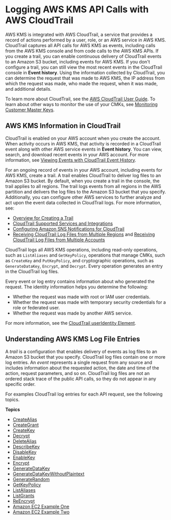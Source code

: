 # Logging AWS KMS API Calls with AWS CloudTrail<a name="logging-using-cloudtrail"></a>

AWS KMS is integrated with AWS CloudTrail, a service that provides a record of actions performed by a user, role, or an AWS service in AWS KMS\. CloudTrail captures all API calls for AWS KMS as events, including calls from the AWS KMS console and from code calls to the AWS KMS APIs\. If you create a trail, you can enable continuous delivery of CloudTrail events to an Amazon S3 bucket, including events for AWS KMS\. If you don't configure a trail, you can still view the most recent events in the CloudTrail console in **Event history**\. Using the information collected by CloudTrail, you can determine the request that was made to AWS KMS, the IP address from which the request was made, who made the request, when it was made, and additional details\.

To learn more about CloudTrail, see the [AWS CloudTrail User Guide](https://docs.aws.amazon.com/awscloudtrail/latest/userguide/)\. To learn about other ways to monitor the use of your CMKs, see [Monitoring Customer Master Keys](monitoring-overview.md)\.

## AWS KMS Information in CloudTrail<a name="kms-info-in-cloudtrail"></a>

CloudTrail is enabled on your AWS account when you create the account\. When activity occurs in AWS KMS, that activity is recorded in a CloudTrail event along with other AWS service events in **Event history**\. You can view, search, and download recent events in your AWS account\. For more information, see [Viewing Events with CloudTrail Event History](https://docs.aws.amazon.com/awscloudtrail/latest/userguide/view-cloudtrail-events.html)\. 

For an ongoing record of events in your AWS account, including events for AWS KMS, create a trail\. A trail enables CloudTrail to deliver log files to an Amazon S3 bucket\. By default, when you create a trail in the console, the trail applies to all regions\. The trail logs events from all regions in the AWS partition and delivers the log files to the Amazon S3 bucket that you specify\. Additionally, you can configure other AWS services to further analyze and act upon the event data collected in CloudTrail logs\. For more information, see:
+ [Overview for Creating a Trail](https://docs.aws.amazon.com/awscloudtrail/latest/userguide/cloudtrail-create-and-update-a-trail.html)
+ [CloudTrail Supported Services and Integrations](https://docs.aws.amazon.com/awscloudtrail/latest/userguide/cloudtrail-aws-service-specific-topics.html#cloudtrail-aws-service-specific-topics-integrations)
+ [Configuring Amazon SNS Notifications for CloudTrail](https://docs.aws.amazon.com/awscloudtrail/latest/userguide/getting_notifications_top_level.html)
+ [Receiving CloudTrail Log Files from Multiple Regions](https://docs.aws.amazon.com/awscloudtrail/latest/userguide/receive-cloudtrail-log-files-from-multiple-regions.html) and [Receiving CloudTrail Log Files from Multiple Accounts](https://docs.aws.amazon.com/awscloudtrail/latest/userguide/cloudtrail-receive-logs-from-multiple-accounts.html)

CloudTrail logs all AWS KMS operations, including read\-only operations, such as `ListAliases` and `GetKeyPolicy`, operations that manage CMKs, such as `CreateKey` and `PutKeyPolicy`, and cryptographic operations, such as `GenerateDataKey`, `Encrypt`, and `Decrypt`\. Every operation generates an entry in the CloudTrail log files\.

Every event or log entry contains information about who generated the request\. The identity information helps you determine the following: 
+ Whether the request was made with root or IAM user credentials\.
+ Whether the request was made with temporary security credentials for a role or federated user\.
+ Whether the request was made by another AWS service\.

For more information, see the [CloudTrail userIdentity Element](https://docs.aws.amazon.com/awscloudtrail/latest/userguide/cloudtrail-event-reference-user-identity.html)\.

## Understanding AWS KMS Log File Entries<a name="understanding-kms-entries"></a>

A *trail* is a configuration that enables delivery of events as log files to an Amazon S3 bucket that you specify\. CloudTrail log files contain one or more log entries\. An *event* represents a single request from any source and includes information about the requested action, the date and time of the action, request parameters, and so on\. CloudTrail log files are not an ordered stack trace of the public API calls, so they do not appear in any specific order\. 

For examples CloudTrail log entries for each API request, see the following topics\.

**Topics**
+ [CreateAlias](ct-createalias.md)
+ [CreateGrant](ct-creategrant.md)
+ [CreateKey](ct-createkey.md)
+ [Decrypt](ct-decrypt.md)
+ [DeleteAlias](ct-deletealias.md)
+ [DescribeKey](ct-describekey.md)
+ [DisableKey](ct-disablekey.md)
+ [EnableKey](ct-enablekey.md)
+ [Encrypt](ct-encrypt.md)
+ [GenerateDataKey](ct-generatedatakey.md)
+ [GenerateDataKeyWithoutPlaintext](ct-generatedatakeyplaintext.md)
+ [GenerateRandom](ct-generaterandom.md)
+ [GetKeyPolicy](ct-getkeypolicy.md)
+ [ListAliases](ct-listaliases.md)
+ [ListGrants](ct-listgrants.md)
+ [ReEncrypt](ct-reencrypt.md)
+ [Amazon EC2 Example One](ct-ec2one.md)
+ [Amazon EC2 Example Two](ct-ec2two.md)